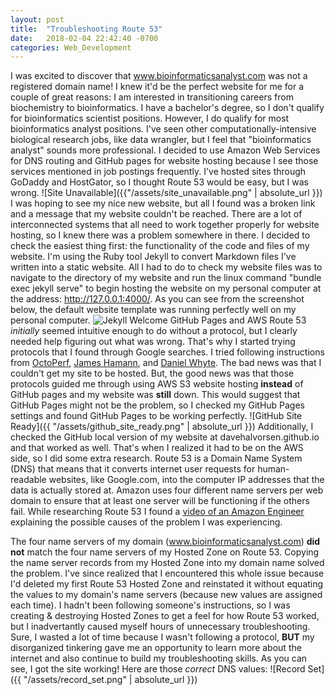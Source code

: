 ```yaml
---
layout: post
title:  "Troubleshooting Route 53"
date:   2018-02-04 22:42:40 -0700
categories: Web_Development
---
```

I was excited to discover that www.bioinformaticsanalyst.com was not a registered domain name! I knew it'd be the perfect website for me for a couple of great reasons: I am interested in transitioning careers from biochemistry to bioinformatics. I have a bachelor's degree, so I don't qualify for bioinformatics scientist positions. However, I do qualify for most bioinformatics analyst positions. I've seen other computationally-intensive biological research jobs, like data wrangler, but I feel that "bioinformatics analyst" sounds more professional.  I decided to use Amazon Web Services for DNS routing and GitHub pages for website hosting because I see those services mentioned in job postings frequently. I've hosted sites through GoDaddy and HostGator, so I thought Route 53 would be easy, but I was wrong.
![Site Unavailable]({{"/assets/site_unavailable.png" | absolute_url }})
I was hoping to see my nice new website, but all I found was a broken link and a message that my website couldn't be reached. There are a lot of interconnected systems that all need to work together properly for website hosting, so I knew there was a problem somewhere in there. I decided to check the easiest thing first: the functionality of the code and files of my website. I'm using the Ruby tool Jekyll to convert Markdown files I've written into a static website. All I had to do to check my website files was to navigate to the directory of my website and run the linux command "bundle exec jekyll serve" to begin hosting the website on my personal computer at the address: http://127.0.0.1:4000/. As you can see from the screenshot below, the default website template was running perfectly well on my personal computer.
![Jekyll Welcome]({{"/assets/jekyll_welcome.png"}})
GitHub Pages and AWS Route 53 *initially* seemed intuitive enough to do without a protocol, but I clearly needed help figuring out what was wrong. That's why I started trying protocols that I found through Google searches. I tried following instructions from [OctoPerf], [James Hamann], and [Daniel Whyte]. The bad news was that I couldn't get my site to be hosted. But, the good news was that those protocols guided me through using AWS S3 website hosting **instead** of GitHub pages and my website was **still** down. This would suggest that GitHub Pages might not be the problem, so I checked my GitHub Pages settings and found GitHub Pages to be working perfectly.
![GitHub Site Ready]({{ "/assets/github_site_ready.png" | absolute_url }})
Additionally, I checked the GitHub local version of my website at davehalvorsen.github.io and that worked as well. That's when I realized it had to be on the AWS side, so I did some extra research. Route 53 is a Domain Name System (DNS) that means that it converts internet user requests for human-readable websites, like Google.com, into the computer IP addresses that the data is actually stored at. Amazon uses four different name servers per web domain to ensure that at least one server will be functioning if the others fail. While researching Route 53 I found a [video of an Amazon Engineer] explaining the possible causes of the problem I was experiencing.

The four name servers of my domain (www.bioinformaticsanalyst.com) **did not** match the four name servers of my Hosted Zone on Route 53. Copying the name server records from my Hosted Zone into my domain name solved the problem. I've since realized that I encountered this whole issue because I'd deleted my first Route 53 Hosted Zone and reinstated it without equating the values to my domain's name servers (because new values are assigned each time). I hadn't been following someone's instructions, so I was creating & destroying Hosted Zones to get a feel for how Route 53 worked, but I inadvertantly caused myself hours of unnecessary troubleshooting. Sure, I wasted a lot of time because I wasn't following a protocol, **BUT** my disorganized tinkering gave me an opportunity to learn more about the internet and also continue to build my troubleshooting skills. As you can see, I got the site working! Here are those *correct* DNS values:
![Record Set]({{ "/assets/record_set.png" | absolute_url }})







[octoperf]: https://octoperf.com/blog/2015/06/01/host-jekyll-on-s3-cloudfront/
[james hamann]: https://medium.com/@jameshamann/migrating-your-jekyll-website-to-aws-bc9582b3fbb2
[daniel whyte]: http://danielwhyte.com/app/design/2014/10/05/creating-a-jekyll-s3-server.html
[video of an Amazon Engineer]: https://aws.amazon.com/premiumsupport/knowledge-center/route-53-dns-website-unreachable/    
